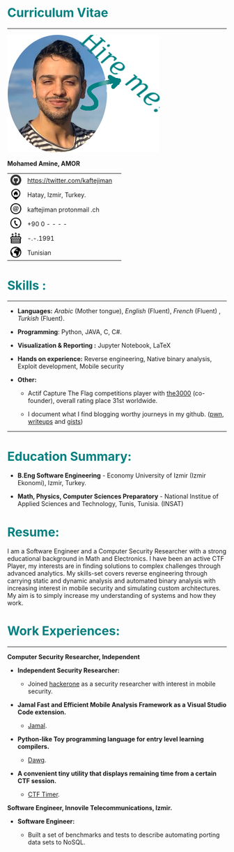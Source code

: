 <div class="flushleft" markdown="1">

# <span style="color: teal">Curriculum Vitae </span>

</div>

------------------------------------------------------------------------

<p>
  <img src="assets/cv_funny.png"/> 
</p>
<div class="flushleft" markdown="1">

**Mohamed Amine, AMOR**
</div>

|                   |                                 |               |
|:-----------------:|:--------------------------------|---------------|
| <img src="assets/github.png" height="25px" width="25px">  | <https://twitter.com/kaftejiman> |  |
|  <img src="assets/pasted9.png" height="25px" width="25px"> | Hatay, Izmir, Turkey.           |  |
|  <img src="assets/pasted8.png" height="25px" width="25px"> | kaftejiman protonmail .ch       |  |
|  <img src="assets/pasted6.png" height="25px" width="25px"> | +90 0 - - - -                   |  |
|  <img src="assets/pasted5.png" height="25px" width="25px"> | -.-.1991                        |  |
|  <img src="assets/pasted7.png" height="25px" width="25px"> | Tunisian                        |  |


# <span style="color: teal">Skills :</span>

------------------------------------------------------------------------

-   **Languages:** *Arabic* (Mother tongue), *English* (Fluent),
    *French* (Fluent) , *Turkish* (Fluent).

-   **Programming**: Python, JAVA, C, C\#.

-   **Visualization & Reporting :** Jupyter Notebook, LaTeX

-   **Hands on experience:** Reverse engineering, Native binary
    analysis, Exploit development, Mobile security

-   **Other:**

    -   Actif Capture The Flag competitions player with
        [the3000](https://ctftime.org/team/110885) (co-founder), overall
        rating place 31st worldwide.

    -   I document what I find blogging worthy journeys in my github.
        ([pwn](https://github.com/kaftejiman/pwn),
        [writeups](https://github.com/kaftejiman/ctf-writeups) and
        [gists](https://gist.github.com/kaftejiman))

------------------------------------------------------------------------

# <span style="color: teal">Education Summary: </span> 

-   <div class="flushleft" markdown="1">

    **B.Eng Software Engineering** - Economy University of Izmir (Izmir
    Ekonomi), Izmir, Turkey.

    </div>

-   <div class="flushleft" markdown="1">

    **Math, Physics, Computer Sciences Preparatory** - National Institue
    of Applied Sciences and Technology, Tunis, Tunisia. (INSAT)

    </div>

# <span style="color: teal">Resume:</span>

I am a Software Engineer and a Computer Security Researcher with a
strong educational background in Math and Electronics. I have been an
active CTF Player, my interests are in finding solutions to complex
challenges through advanced analytics. My skills-set covers reverse
engineering through carrying static and dynamic analysis and automated
binary analysis with increasing interest in mobile security and
simulating custom architectures. My aim is to simply increase my
understanding of systems and how they work.

# <span style="color: teal">Work Experiences:</span>

------------------------------------------------------------------------

<tr class="odd">
<td style="text-align: left;"><p><strong>Computer Security Researcher, Independent</strong></p>
<ul>
<li><p><strong>Independent Security Researcher:</strong></p>
<ul>
<li><p>Joined <a href="https://www.hackerone.com/">hackerone</a> as a security researcher with interest in mobile security.</p></li>
</ul>
<li><p><strong>Jamal Fast and Efficient Mobile Analysis Framework as a Visual Studio Code extension.</strong></p></li>
<ul>
<li><p><a href="https://github.com/kaftejiman/jamal">Jamal</a>.</p></li>
</ul>
<li><p><strong>Python-like Toy programming language for entry level learning compilers.</strong></p></li>
<ul>
<li><p><a href="https://github.com/kaftejiman/dawg">Dawg</a>.</p></li>
</ul>
<li><p><strong>A convenient tiny utility that displays remaining time from a certain CTF session.</strong></p></li>
<ul>
<li><p><a href="https://github.com/kaftejiman/ctf-timer">CTF Timer</a>.</p></li>
</ul>
</li>
</ul>
<p><strong>Software Engineer, Innovile Telecommunications, Izmir.</strong></p>
<ul>
<li><p><strong>Software Engineer:</strong></p>
<ul>
<li><p>Built a set of benchmarks and tests to describe automating porting data sets to NoSQL.</p></li>
</ul>
</li>
</tr>
</td>
